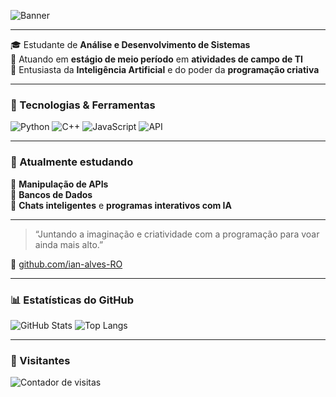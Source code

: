 <!-- Banner Animado -->
![Banner](https://readme-typing-svg.demolab.com?font=Fira+Code&size=28&pause=1000&color=22D3EE&center=true&vCenter=true&width=800&lines=👋+Bem-vindo(a)+ao+meu+perfil!;Sou+IAN+ALVES+RODRIGUES;Estudante+de+ADS+e+Entusiasta+da+Inteligência+Artificial!;Transformando+ideias+em+código+💻)

---

🎓 Estudante de **Análise e Desenvolvimento de Sistemas**  
💼 Atuando em **estágio de meio período** em **atividades de campo de TI**  
🤖 Entusiasta da **Inteligência Artificial** e do poder da **programação criativa**

---

### 🧠 Tecnologias & Ferramentas
![Python](https://img.shields.io/badge/Python-3776AB?style=for-the-badge&logo=python&logoColor=white)
![C++](https://img.shields.io/badge/C++-00599C?style=for-the-badge&logo=cplusplus&logoColor=white)
![JavaScript](https://img.shields.io/badge/JavaScript-F7DF1E?style=for-the-badge&logo=javascript&logoColor=black)
![API](https://img.shields.io/badge/API-009688?style=for-the-badge&logo=fastapi&logoColor=white)

---

### 🚀 Atualmente estudando
🔗 **Manipulação de APIs**  
🧠 **Bancos de Dados**  
💬 **Chats inteligentes** e **programas interativos com IA**

---

> “Juntando a imaginação e criatividade com a programação para voar ainda mais alto.”  

📍 [github.com/ian-alves-RO](https://github.com/ian-alves-RO)

---

### 📊 Estatísticas do GitHub
![GitHub Stats](https://github-readme-stats.vercel.app/api?username=ian-alves-RO&show_icons=true&theme=tokyonight)
![Top Langs](https://github-readme-stats.vercel.app/api/top-langs/?username=ian-alves-RO&layout=compact&theme=tokyonight)

---

### 👀 Visitantes
![Contador de visitas](https://komarev.com/ghpvc/?username=ian-alves-RO&color=blueviolet&style=for-the-badge)
